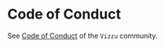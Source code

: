 # Code of Conduct

See [Code of Conduct](https://lib.vizzuhq.com/latest/CODE_OF_CONDUCT/) of the
`Vizzu` community.
